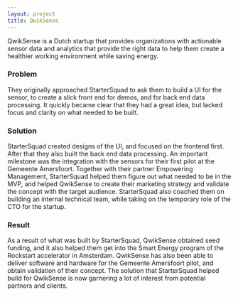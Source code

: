 ```yaml
---
layout: project
title: QwikSense
---
```


QwikSense is a Dutch startup that provides organizations with actionable sensor data and analytics that provide the right data to help them create a healthier working environment while saving energy.

### Problem

They originally approached StarterSquad to ask them to build a UI for the sensor, to create a slick front end for demos, and for back end data processing. It quickly became clear that they had a great idea, but lacked focus and clarity on what needed to be built.

### Solution

StarterSquad created designs of the UI, and focused on the frontend first. After that they also built the back end data processing. An important milestone was the integration with the sensors for their first pilot at the Gemeente Amersfoort. Together with their partner Empowering Management, StarterSquad helped them figure out what needed to be in the MVP, and helped QwikSense to create their marketing strategy and validate the concept with the target audience. StarterSquad also coached them on building an internal technical team, while taking on the temporary role of the CTO for the startup.

### Result

As a result of what was built by StarterSquad, QwikSense obtained seed funding, and it also helped them get into the Smart Energy program of the Rockstart accelerator in Amsterdam. QwikSense has also been able to deliver software and hardware for the Gemeente Amersfoort pilot, and obtain validation of their concept. The solution that StarterSquad helped build for QwikSense is now garnering a lot of interest from potential partners and clients.
